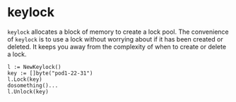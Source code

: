 # keylock

`keylock` allocates a block of memory to create a lock pool.
The convenience of `keylock` is to use a lock without worrying about if it has been created or deleted. 
It keeps you away from the complexity of when to create or delete a lock.

```
l := NewKeylock()
key := []byte("pod1-22-31")
l.Lock(key)
dosomething()...
l.Unlock(key)
```
